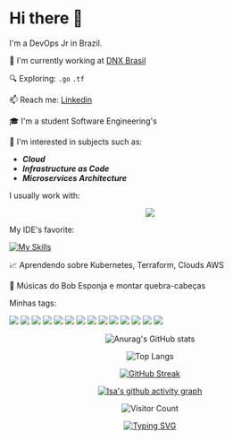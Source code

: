 # Hi there 👋

I'm a DevOps Jr in Brazil.


🏢 I'm currently working at [DNX Brasil](https://www.linkedin.com/company/dnxbrasil/)

🔍 Exploring: `.go` `.tf`

📫 Reach me: [Linkedin](https://www.linkedin.com/in/isabellecoimbra/)   

🎓 I'm a student Software Engineering's

:pencil: I'm interested in subjects such as:
- ***Cloud***
- ***Infrastructure as Code***
- ***Microservices Architecture***


I usually work with:
<p align="center">
  <a href="https://skillicons.dev">
    <img src="https://skillicons.dev/icons?i=git,aws,docker,bash,gitlab,go,grafana,mysql,terraform " />
  </a>
</p>

My IDE's favorite:

[![My Skills](https://skillicons.dev/icons?i=vscode)](https://skillicons.dev)

:chart_with_upwards_trend: Aprendendo sobre Kubernetes, Terraform, Clouds AWS

:musical_note: Músicas do Bob Esponja e montar quebra-cabeças 




Minhas tags:

<img src="https://img.shields.io/badge/Amazon_AWS-FF9900?style=for-the-badge&logo=amazonaws&logoColor=white" /> <img src="https://img.shields.io/badge/Azure_DevOps-0078D7?style=for-the-badge&logo=azure-devops&logoColor=white" /> <img src="https://img.shields.io/badge/Shell_Script-121011?style=for-the-badge&logo=gnu-bash&logoColor=white" /> <img src="https://img.shields.io/badge/json-5E5C5C?style=for-the-badge&logo=json&logoColor=white" /> <img src="https://img.shields.io/badge/Terraform-7B42BC?style=for-the-badge&logo=terraform&logoColor=white" /> <img src="https://img.shields.io/badge/Python-FFD43B?style=for-the-badge&logo=python&logoColor=blue" /> <img src="https://img.shields.io/badge/Ansible-000000?style=for-the-badge&logo=ansible&logoColor=white" /> <img src="https://img.shields.io/badge/Nginx-009639?style=for-the-badge&logo=nginx&logoColor=white" /> <img src="https://img.shields.io/badge/MySQL-005C84?style=for-the-badge&logo=mysql&logoColor=white" /> <img src="https://img.shields.io/badge/Linux-FCC624?style=for-the-badge&logo=linux&logoColor=black" /> <img src="https://img.shields.io/badge/Kali_Linux-557C94?style=for-the-badge&logo=kali-linux&logoColor=white" /> <img src="https://img.shields.io/badge/Ubuntu-E95420?style=for-the-badge&logo=ubuntu&logoColor=white" /> <img src="https://img.shields.io/badge/GitHub-100000?style=for-the-badge&logo=github&logoColor=white" /> <img src="https://img.shields.io/badge/Discord-5865F2?style=for-the-badge&logo=discord&logoColor=white" />



<div align="center">

![Anurag's GitHub stats](https://github-readme-stats.vercel.app/api?username=isa02dotexe&show_icons=true&theme=buefy)

![Top Langs](https://github-readme-stats.vercel.app/api/top-langs/?username=isa02dotexe&layout=compact&theme=buefy)

[![GitHub Streak](https://streak-stats.demolab.com/?user=isa02dotexe&theme=buefy)](https://git.io/streak-stats)

[![Isa's github activity graph](https://github-readme-activity-graph.vercel.app/graph?username=isa02dotexe&theme=rogue)](https://github.com/ashutosh00710/github-readme-activity-graph)

![Visitor Count](https://profile-counter.glitch.me/{isa02dotexe}/count.svg)

[![Typing SVG](https://readme-typing-svg.demolab.com/?lines=First+line+of+text;Second+line+of+text&height=100&width=800&size=70&font=Abel)](https://git.io/typing-svg)

